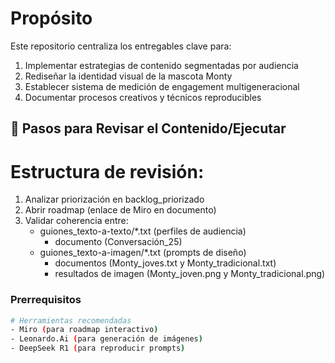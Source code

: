 
# Propósito
Este repositorio centraliza los entregables clave para:
1. Implementar estrategias de contenido segmentadas por audiencia
2. Rediseñar la identidad visual de la mascota Monty
3. Establecer sistema de medición de engagement multigeneracional
4. Documentar procesos creativos y técnicos reproducibles

## 🚀 Pasos para Revisar el Contenido/Ejecutar

# Estructura de revisión:
1. Analizar priorización en backlog_priorizado
2. Abrir roadmap (enlace de Miro en documento)
3. Validar coherencia entre:
   - guiones_texto-a-texto/*.txt (perfiles de audiencia)
      * documento (Conversación_25)
   - guiones_texto-a-imagen/*.txt (prompts de diseño)
      * documentos (Monty_joves.txt y Monty_tradicional.txt)
      * resultados de imagen (Monty_joven.png y Monty_tradicional.png)

### Prerrequisitos
```bash
# Herramientas recomendadas
- Miro (para roadmap interactivo)
- Leonardo.Ai (para generación de imágenes)
- DeepSeek R1 (para reproducir prompts)
